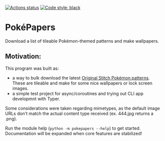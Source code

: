 <p align="left">
<a href="https://github.com/jjtrigueiros/async_get_images/actions"><img alt="Actions status" src="https://github.com/jjtrigueiros/async_get_images/actions/workflows/python-app.yml/badge.svg"></a>
<a href="https://github.com/psf/black"><img alt="Code style: black" src="https://img.shields.io/badge/code%20style-black-000000.svg"></a>
</p>

# PokéPapers
Download a list of tileable Pokémon-themed patterns and make wallpapers.

## Motivation: 
This program was built as:
- a way to bulk download the latest [Original Stitch Pokémon patterns](https://originalstitch.com/pokemon). These are tileable and make for some nice wallpapers or lock screen images.
- a simple test project for async/coroutines and trying out CLI app developmnt with Typer.

Some considerations were taken regarding mimetypes, as the default image URLs don't match the actual content type received (ex. 444.jpg returns a .png).

Run the module help (`python -m pokepapers --help`) to get started.
Documentation will be expanded when core features are stabilized!
